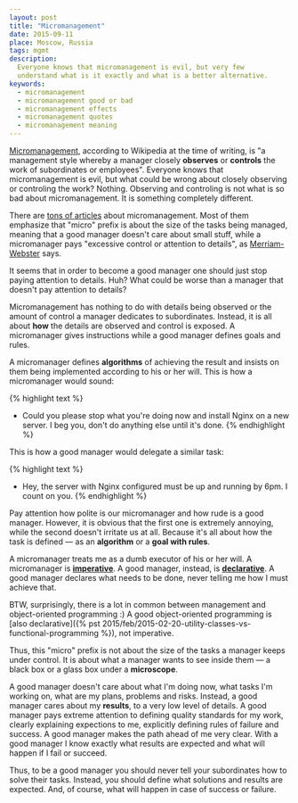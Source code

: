 ```yaml
---
layout: post
title: "Micromanagement"
date: 2015-09-11
place: Moscow, Russia
tags: mgmt
description:
  Everyone knows that micromanagement is evil, but very few
  understand what is it exactly and what is a better alternative.
keywords:
  - micromanagement
  - micromanagement good or bad
  - micromanagement effects
  - micromanagement quotes
  - micromanagement meaning
---
```


[Micromanagement](https://en.wikipedia.org/wiki/Micromanagement),
according to Wikipedia at the time of writing, is "a management style
whereby a manager closely **observes** or **controls** the work of subordinates
or employees". Everyone knows that micromanagement is evil, but what
could be wrong about closely observing or controling the work? Nothing.
Observing and controling is not what is so bad about micromanagement. It
is something completely different.

<!--more-->

There are [tons of articles](https://www.google.com/search?q=micromanagement)
about micromanagement. Most of them emphasize that "micro" prefix is
about the size of the tasks being managed, meaning that a good manager doesn't care
about small stuff, while a micromanager pays
"excessive control or attention to details", as
[Merriam-Webster](http://www.merriam-webster.com/dictionary/micromanage) says.

It seems that in order to become a good manager one should just
stop paying attention to details. Huh?
What could be worse than a manager that doesn't pay attention to details?

Micromanagement has nothing to do with details being observed or the amount
of control a manager dedicates to subordinates. Instead, it is all about
**how** the details are observed and control is exposed. A micromanager
gives instructions while a good manager defines goals and rules.

A micromanager defines **algorithms** of achieving the result and insists
on them being implemented according to his or her will. This is how
a micromanager would sound:

{% highlight text %}
- Could you please stop what you're doing now
  and install Nginx on a new server. I beg you,
  don't do anything else until it's done.
{% endhighlight %}

This is how a good manager would delegate a similar task:

{% highlight text %}
- Hey, the server with Nginx configured must
  be up and running by 6pm. I count on you.
{% endhighlight %}

Pay attention how polite is our micromanager and how rude is a good manager.
However, it is obvious that the first one is extremely annoying, while
the second doesn't irritate us at all. Because it's all about how
the task is defined &mdash; as an **algorithm** or a **goal with rules**.

A micromanager treats me as a dumb executor of his or her will. A micromanager
is [**imperative**](https://en.wikipedia.org/wiki/Imperative_programming).
A good manager, instead, is
[**declarative**](https://en.wikipedia.org/wiki/Declarative_programming). A good manager
declares what needs to be done, never telling me how I must achieve that.

BTW, surprisingly, there is a lot in common between management and
object-oriented programming :) A good object-oriented programming is
[also declarative]({% pst 2015/feb/2015-02-20-utility-classes-vs-functional-programming %}),
not imperative.

Thus, this "micro" prefix is not about the size of the tasks a manager
keeps under control. It is about what a manager wants to see inside them &mdash;
a black box or a glass box under a **microscope**.

A good manager doesn't care about what I'm doing now, what tasks I'm working on,
what are my plans, problems and risks. Instead, a good manager cares about my
**results**, to a very low level of details. A good manager pays extreme
attention to defining quality standards for my work, clearly explaining
expections to me, explicitly defining rules of failure and success. A good
manager makes the path ahead of me very clear. With a good manager I know
exactly what results are expected and what will happen if I fail or
succeed.

Thus, to be a good manager you should never tell your subordinates how
to solve their tasks. Instead, you should define what solutions and results
are expected. And, of course, what will happen in case of success or failure.
